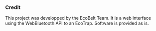 ### Credit

This project was developped by the EcoBelt Team.
It is a web interface using the WebBluetooth API to an EcoTrap.
Software is provided as is.

